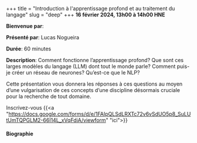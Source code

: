 +++
title = "Introduction à l'apprentissage profond et au traitement du langage"
slug = "deep"
+++
**16 février 2024, 13h00 à 14h00 HNE**

**Bienvenue par**: 

**Présenté par**: Lucas Nogueira

**Durée**: 60 minutes

**Description**: Comment fonctionne l’apprentissage profond? Que sont ces larges modèles du langage (LLM) dont
tout le monde parle? Comment puis-je créer un réseau de neurones? Qu’est-ce que le NLP?

Cette présentation vous donnera les réponses à ces questions au moyen d’une vulgarisation de ces concepts
d’une discipline désormais cruciale pour la recherche de tout domaine.

Inscrivez-vous {{<a "https://docs.google.com/forms/d/e/1FAIpQLSdLRXTc72v6vSdUO5p8_SuLUtUmTQPGLM2-66I14L_xVqFdiA/viewform" "ici">}}

<!-- Le même séminaire [en français](/template). -->

#### Biographie
